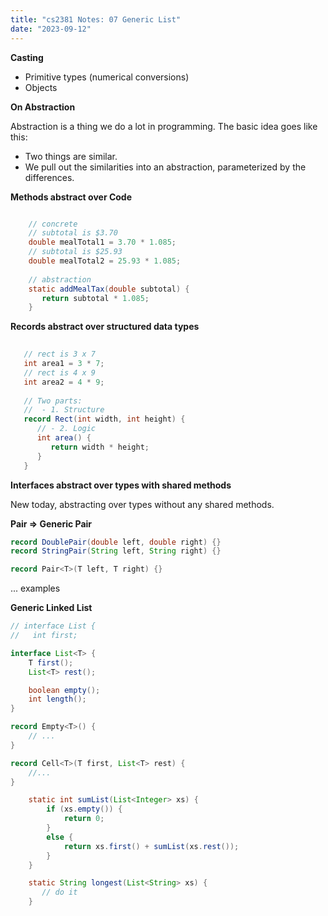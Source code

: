 ```yaml
---
title: "cs2381 Notes: 07 Generic List"
date: "2023-09-12"
---
```


**Casting**

 - Primitive types (numerical conversions)
 - Objects

**On Abstraction**

Abstraction is a thing we do a lot in programming. The basic idea
goes like this:

 - Two things are similar.
 - We pull out the similarities into an abstraction, parameterized
   by the differences.

**Methods abstract over Code**

```java

    // concrete
    // subtotal is $3.70
    double mealTotal1 = 3.70 * 1.085;
    // subtotal is $25.93
    double mealTotal2 = 25.93 * 1.085;
   
    // abstraction
    static addMealTax(double subtotal) {
       return subtotal * 1.085;
    }
```

**Records abstract over structured data types**

```java
   
   // rect is 3 x 7
   int area1 = 3 * 7;
   // rect is 4 x 9
   int area2 = 4 * 9;
  
   // Two parts:
   //  - 1. Structure
   record Rect(int width, int height) {
      // - 2. Logic
      int area() {
         return width * height; 
      }
   }

```

**Interfaces abstract over types with shared methods**

New today, abstracting over types without any shared methods.

**Pair => Generic Pair**

```java
record DoublePair(double left, double right) {}
record StringPair(String left, String right) {}

record Pair<T>(T left, T right) {}
```

... examples

**Generic Linked List**

```java
// interface List {
//   int first;

interface List<T> {
    T first();
    List<T> rest();

    boolean empty();
    int length();
}

record Empty<T>() {
    // ...
}

record Cell<T>(T first, List<T> rest) {
    //...
}
```

```java
    static int sumList(List<Integer> xs) {
        if (xs.empty()) {
            return 0;
        }
        else {
            return xs.first() + sumList(xs.rest());
        }
    }
```

```java
    static String longest(List<String> xs) {
       // do it
    }
```


